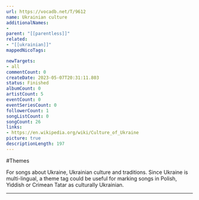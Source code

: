 ```yaml
---
url: https://vocadb.net/T/9612
name: Ukrainian culture
additionalNames: 
- 
parent: "[[parentless]]"
related:
- "[[ukrainian]]"
mappedNicoTags:

newTargets:
- all
commentCount: 0
createDate: 2023-05-07T20:31:11.803
status: Finished
albumCount: 0
artistCount: 5
eventCount: 0
eventSeriesCount: 0
followerCount: 1
songListCount: 0
songCount: 26
links: 
- https://en.wikipedia.org/wiki/Culture_of_Ukraine
picture: true
descriptionLength: 197
---
```


#Themes

For songs about Ukraine, Ukrainian culture and traditions.
Since Ukraine is multi-lingual, a theme tag could be useful for marking songs in Polish, Yiddish or Crimean Tatar as culturally Ukrainian.

---

